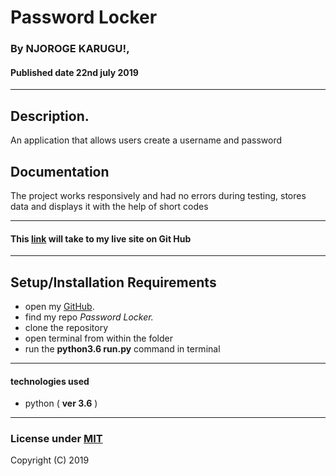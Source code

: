 # Password Locker

### By **NJOROGE KARUGU!**, 
#### Published date **22nd july 2019**
 ---
## Description.

An application that allows users create a username and password

## Documentation

The project works responsively and had no errors during testing, stores data and displays it with the help of short codes

---

#### This [link]() will take to my live site on Git Hub

---

## Setup/Installation Requirements

* open my [GitHub](account).
* find my repo *Password Locker.*
* clone the repository
* open terminal from within the folder 
* run the **python3.6 run.py** command in terminal

---

#### technologies used 
* python ( **ver 3.6** )

---

### License under [MIT]()

Copyright (C) 2019 